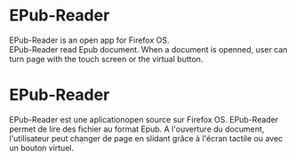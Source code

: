 EPub-Reader
===========

EPub-Reader is an open app for Firefox OS.</br>
EPub-Reader read Epub document. When a document is openned, user can turn page 
with the touch screen or the virtual button.


EPub-Reader
===========

EPub-Reader est une aplicationopen source sur Firefox OS.
EPub-Reader permet de lire des fichier au format Epub. A l'ouverture du document,
l'utilisateur peut changer de page en slidant grâce à l'écran tactile ou avec un
bouton virtuel.

